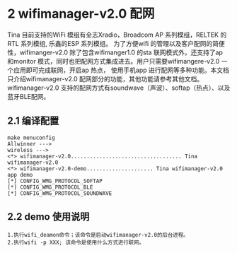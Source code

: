 # 2 wifimanager-v2.0 配网

Tina 目前支持的WiFi 模组有全志Xradio，Broadcom AP 系列模组，RELTEK 的RTL 系列模组, 乐鑫的ESP 系列模组。
为了方便wifi 的管理以及客户配网的简便性，wifimanger-v2.0 除了包含wifimanger1.0 的sta 联网模式外，还支持了ap 和monitor 模式，同时也把配网方式集成进去。用户只需要wifimangere-v2.0 一个应用即可完成联网，开启ap 热点，
使用手机app 进行配网等多种功能。本文档只介绍wifimanager-v2.0 配网部分的功能，其他功能请参考其他文档。
wifimanager-v2.0 支持的配网方式有soundwave（声波）、softap（热点）、以及蓝牙BLE配网。

## 2.1 编译配置



```
make menuconfig
Allwinner --->
wireless --->
<*> wifimanager-v2.0................................... Tina wifimanager-v2.0
<*> wifimanager-v2.0-demo..................... Tina wifimanager-v2.0 app demo
[*] CONFIG_WMG_PROTOCOL_SOFTAP
[*] CONFIG_WMG_PROTOCOL_BLE
[*] CONFIG_WMG_PROTOCOL_SOUNDWAVE
```

## 2.2 demo 使用说明

```
1.执行wifi_deamon命令；该命令是启动wifimanager-v2.0的后台进程。
2.执行wifi -p XXX; 该命令是使用什么方式进行联网。
```

